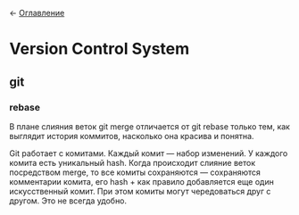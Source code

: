 ← [Оглавление](https://github.com/lutov/interview/blob/main/README.md)

# Version Control System

## git

### rebase

В плане слияния веток git merge отличается от git rebase только тем, как выглядит история коммитов, насколько она красива и понятна.

Git работает с комитами. Каждый комит — набор изменений. У каждого комита есть уникальный hash. Когда происходит слияние веток посредством merge, то все комиты сохраняются — сохраняются комментарии комита, его hash + как правило добавляется еще один искусственный комит. При этом комиты могут чередоваться друг с другом. Это не всегда удобно.
